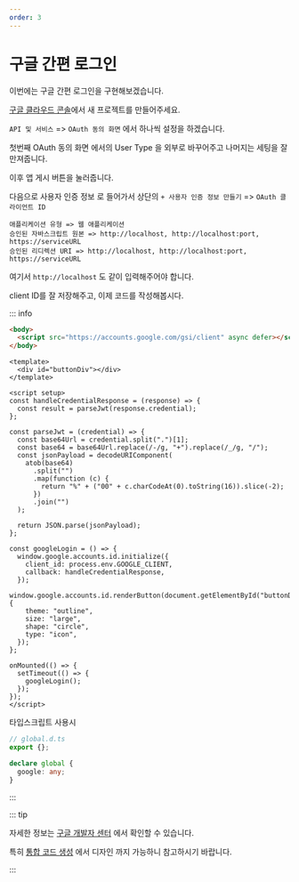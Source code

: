 ```yaml
---
order: 3
---
```


# 구글 간편 로그인

이번에는 구글 간편 로그인을 구현해보겠습니다.

<a href="https://console.cloud.google.com/">구글 클라우드 콘솔</a>에서 새 프로젝트를 만들어주세요.

`API 및 서비스` => `OAuth 동의 화면` 에서 하나씩 설정을 하겠습니다.

첫번째 OAuth 동의 화면 에서의 User Type 을 외부로 바꾸어주고 나머지는 세팅을 잘 만져줍니다.

이후 앱 게시 버튼을 눌러줍니다.

다음으로 사용자 인증 정보 로 들어가서 상단의 `+ 사용자 인증 정보 만들기` => `OAuth 클라이언트 ID`

```
애플리케이션 유형 => 웹 애플리케이션
승인된 자바스크립트 원본 => http://localhost, http://localhost:port, https://serviceURL
승인된 리디렉션 URI => http://localhost, http://localhost:port, https://serviceURL
```

여기서 `http://localhost` 도 같이 입력해주어야 합니다.

client ID를 잘 저장해주고, 이제 코드를 작성해봅시다.

::: info

```html
<body>
  <script src="https://accounts.google.com/gsi/client" async defer></script>
</body>
```

```vue
<template>
  <div id="buttonDiv"></div>
</template>

<script setup>
const handleCredentialResponse = (response) => {
  const result = parseJwt(response.credential);
};

const parseJwt = (credential) => {
  const base64Url = credential.split(".")[1];
  const base64 = base64Url.replace(/-/g, "+").replace(/_/g, "/");
  const jsonPayload = decodeURIComponent(
    atob(base64)
      .split("")
      .map(function (c) {
        return "%" + ("00" + c.charCodeAt(0).toString(16)).slice(-2);
      })
      .join("")
  );

  return JSON.parse(jsonPayload);
};

const googleLogin = () => {
  window.google.accounts.id.initialize({
    client_id: process.env.GOOGLE_CLIENT,
    callback: handleCredentialResponse,
  });
  window.google.accounts.id.renderButton(document.getElementById("buttonDiv"), {
    theme: "outline",
    size: "large",
    shape: "circle",
    type: "icon",
  });
};

onMounted(() => {
  setTimeout(() => {
    googleLogin();
  });
});
</script>
```

타입스크립트 사용시

```ts
// global.d.ts
export {};

declare global {
  google: any;
}
```

:::

::: tip

자세한 정보는 <a href="https://developers.google.com/identity/gsi/web/guides/overview?hl=ko">구글 개발자 센터</a> 에서 확인할 수 있습니다.

특히 <a href="https://developers.google.com/identity/gsi/web/tools/configurator?hl=ko">통합 코드 생성</a> 에서 디자인 까지 가능하니 참고하시기 바랍니다.

:::
